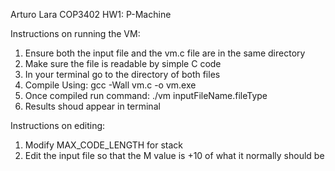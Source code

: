 Arturo Lara
COP3402
HW1: P-Machine

Instructions on running the VM:
1. Ensure both the input file and the vm.c file are in the same directory
2. Make sure the file is readable by simple C code
3. In your terminal go to the directory of both files
4. Compile Using: gcc -Wall vm.c -o vm.exe
5. Once compiled run command: ./vm inputFileName.fileType
6. Results shoud appear in terminal 

Instructions on editing:
1. Modify MAX_CODE_LENGTH for stack 
2. Edit the input file so that the M value is +10 of what it normally should be
